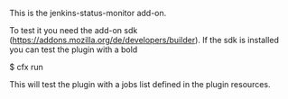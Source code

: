 This is the jenkins-status-monitor add-on.

To test it you need the add-on sdk (https://addons.mozilla.org/de/developers/builder).
If the sdk is installed you can test the plugin with a bold

$ cfx run

This will test the plugin with a jobs list defined in the plugin resources.

